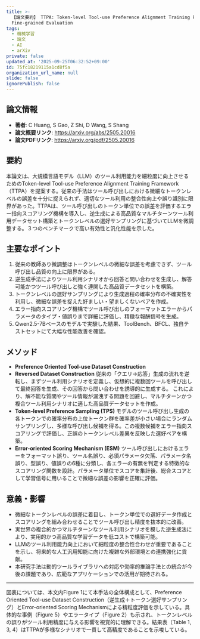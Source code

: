 ```yaml
---
title: >-
  【論文要約】 TTPA: Token-level Tool-use Preference Alignment Training Framework with
  Fine-grained Evaluation
tags:
  - 機械学習
  - 論文
  - AI
  - arXiv
private: false
updated_at: '2025-09-25T06:32:52+09:00'
id: 75fc18219115a1cd8f5a
organization_url_name: null
slide: false
ignorePublish: false
---
```


## 論文情報

- **著者**: C Huang, S Gao, Z Shi, D Wang, S Shang
- **論文概要リンク**: https://arxiv.org/abs/2505.20016
- **論文PDFリンク**: https://arxiv.org/pdf/2505.20016

## 要約

本論文は、大規模言語モデル（LLM）のツール利用能力を細粒度に向上させるためのToken-level Tool-use Preference Alignment Training Framework（TTPA）を提案する。従来の手法はツール呼び出しにおける微細なトークンレベルの誤差を十分に捉えられず、適切なツール利用の整合性向上や誤り識別に限界があった。TTPAは、ツール呼び出しのトークン単位での誤差を評価するエラー指向スコアリング機構を導入し、逆生成による高品質なマルチターンツール利用データセット構築とトークンレベルの選好サンプリングに基づいてLLMを微調整する。３つのベンチマークで高い有効性と汎化性能を示した。

## 主要なポイント

1. 従来の教師あり微調整はトークンレベルの微細な誤差を考慮できず、ツール呼び出し品質の向上に限界がある。
2. 逆生成手法によりツール利用シナリオから回答と問い合わせを生成し、解答可能かつツール呼び出しと強く連関した高品質データセットを構築。
3. トークンレベルの選好サンプリングにより生成過程の確率分布の不確実性を利用し、微細な誤差を捉えた好ましい・望ましくないペアを作成。
4. エラー指向スコアリング機構でツール呼び出しのフォーマットエラーからパラメータのタイプ・値誤りまで詳細に評価し、精緻な報酬信号を生成。
5. Qwen2.5-7Bベースのモデルで実験した結果、ToolBench、BFCL、独自テストセットにて大幅な性能改善を確認。


## メソッド

- **Preference Oriented Tool-use Dataset Construction**
- **Reversed Dataset Construction**
従来の「クエリ→応答」生成の流れを逆転し、まずツール利用シナリオを定義し、仮想的に複数回ツールを呼び出して最終回答を生成、その回答から問い合わせを誘導的に生成する。
これにより、解不能な質問やツール情報が漏洩する問題を回避し、マルチターンかつ複合ツール利用シナリオに適した高品質データセットを作成。
- **Token-level Preference Sampling (TPS)**
モデルのツール呼び出し生成の各トークンでの確率分布の上位トークン群を確率差が小さい場合にランダムサンプリングし、多様な呼び出し候補を得る。この複数候補をエラー指向スコアリングで評価し、正誤のトークンレベル差異を反映した選好ペアを構築。
- **Error-oriented Scoring Mechanism (ESM)**
ツール呼び出しにおけるエラーをフォーマット誤り、ツール名誤り、必須パラメータ欠落、パラメータ名誤り、型誤り、値誤りの6種に分類し、各エラーの有無を判定する特徴的なスコアリング関数を設計。パラメータ単位でスコアを集計後、総合スコアとして学習信号に用いることで微細な誤差の影響を正確に評価。

## 意義・影響

- 微細なトークンレベルの誤差に着目し、トークン単位での選好データ作成とスコアリングを組み合わせることでツール呼び出し精度を抜本的に改善。
- 実世界の複合的かつマルチターンなツール利用シナリオを模した逆生成法により、実用的かつ高品質な学習データを低コストで構築可能。
- LLMのツール利用能力向上において細粒度の整合性合わせが重要であることを示し、将来的な人工汎用知能に向けた複雑な外部環境との連携強化に貢献。
- 本研究手法は動的ツールライブラリへの対応や効率的推論手法との統合が今後の課題であり、広範なアプリケーションでの活用が期待される。

---

図表については、本文内Figure 1にて本手法の全体構成として、Preference Oriented Tool-use Dataset Construction（逆生成＋トークン選好サンプリング）とError-oriented Scoring Mechanismによる精粒度評価を示している。具体的な事例（Figure 5）やエラータイプ（Figure 2）も示され、トークンレベルの誤りがツール利用精度に与える影響を視覚的に理解できる。結果表（Table 1, 3, 4）はTTPAが多様なシナリオで一貫して高精度であることを示唆している。

